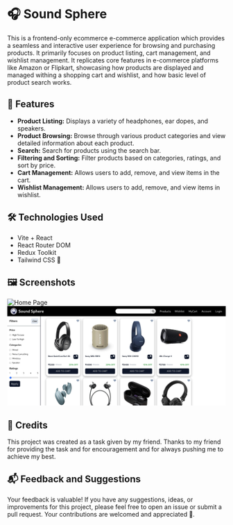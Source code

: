 # 🎧 Sound Sphere

This is a frontend-only ecommerce e-commerce application which provides a seamless and interactive user experience for browsing and purchasing products. It primarily focuses on product listing, cart management, and wishlist management. It replicates core features in e-commerce platforms like Amazon or Flipkart, showcasing how products are displayed and managed withing a shopping cart and wishlist, and how basic level of product search works.

## 🌟 Features

- **Product Listing:** Displays a variety of headphones, ear dopes, and speakers.
- **Product Browsing:** Browse through various product categories and view detailed information about each product.
- **Search:** Search for products using the search bar.
- **Filtering and Sorting:** Filter products based on categories, ratings, and sort by price.  
- **Cart Management:** Allows users to add, remove, and view items in the cart.
- **Wishlist Management:** Allows users to add, remove, and view items in wishlist.

## 🛠️ Technologies Used

- Vite + React
- React Router DOM
- Redux Toolkit
- Tailwind CSS 🌈

## 🖼️ Screenshots

![Home Page](./src/images/s-1.png)
![Product Page](./src/images/s-2.jpg)

## 🎉 Credits

This project was created as a task given by my friend. Thanks to my friend for providing the task and for encouragement and for always pushing me to achieve my best.

## 📬 Feedback and Suggestions

Your feedback is valuable! If you have any suggestions, ideas, or improvements for this project, please feel free to open an issue or submit a pull request. Your contributions are welcomed and appreciated 🚀.